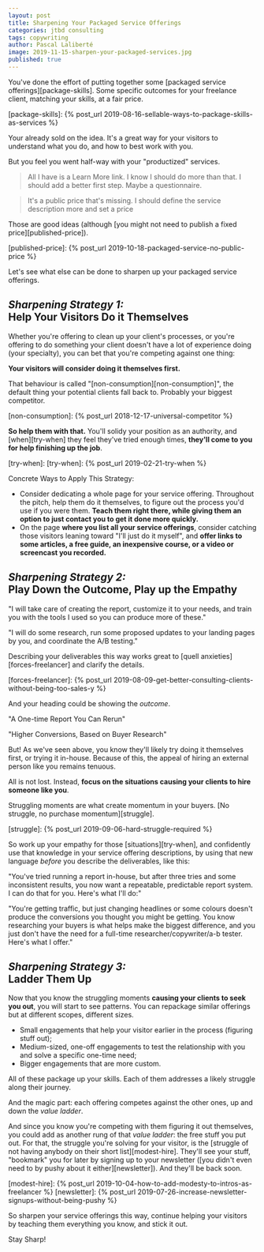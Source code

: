 ```yaml
---
layout: post
title: Sharpening Your Packaged Service Offerings
categories: jtbd consulting
tags: copywriting
author: Pascal Laliberté
image: 2019-11-15-sharpen-your-packaged-services.jpg
published: true
---
```


You've done the effort of putting together some [packaged service offerings][package-skills]. Some specific outcomes for your freelance client, matching your skills, at a fair price.

[package-skills]: {% post_url 2019-08-16-sellable-ways-to-package-skills-as-services %}

Your already sold on the idea. It's a great way for your visitors to understand what you do, and how to best work with you.

But you feel you went half-way with your "productized" services.

> All I have is a Learn More link. I know I should do more than that. I should add a better first step. Maybe a questionnaire.

> It's a public price that's missing. I should define the service description more and set a price

Those are good ideas (although [you might not need to publish a fixed price][published-price]).

[published-price]: {% post_url 2019-10-18-packaged-service-no-public-price %}

Let's see what else can be done to sharpen up your packaged service offerings.

## _Sharpening Strategy 1:_<br>Help Your Visitors Do it Themselves

Whether you're offering to clean up your client's processes, or you're offering to do something your client doesn't have a lot of experience doing (your specialty), you can bet that you're competing against one thing:

**Your visitors will consider doing it themselves first.**

That behaviour is called "[non-consumption][non-consumption]", the default thing your potential clients fall back to. Probably your biggest competitor.

[non-consumption]: {% post_url 2018-12-17-universal-competitor %}

**So help them with that.** You'll solidy your position as an authority, and [when][try-when] they feel they've tried enough times, **they'll come to you for help finishing up the job**.

[try-when]: [try-when]: {% post_url 2019-02-21-try-when %}

Concrete Ways to Apply This Strategy:

* Consider dedicating a whole page for your service offering. Throughout the pitch, help them do it themselves, to figure out the process you'd use if you were them. **Teach them right there, while giving them an option to just contact you to get it done more quickly.**
* On the page **where you list all your service offerings**, consider catching those visitors leaning toward "I'll just do it myself", and **offer links to some articles, a free guide, an inexpensive course, or a video or screencast you recorded.**

## _Sharpening Strategy 2:_<br>Play Down the Outcome, Play up the Empathy

"I will take care of creating the report, customize it to your needs, and train you with the tools I used so you can produce more of these."

"I will do some research, run some proposed updates to your landing pages by you, and coordinate the A/B testing."

Describing your deliverables this way works great to [quell anxieties][forces-freelancer] and clarify the details.

[forces-freelancer]: {% post_url 2019-08-09-get-better-consulting-clients-without-being-too-sales-y %}

And your heading could be showing the _outcome_.

"A One-time Report You Can Rerun"

"Higher Conversions, Based on Buyer Research"

But! As we've seen above, you know they'll likely try doing it themselves first, or trying it in-house. Because of this, the appeal of hiring an external person like you remains tenuous.

All is not lost. Instead, **focus on the situations causing your clients to hire someone like you**.

Struggling moments are what create momentum in your buyers. [No struggle, no purchase momentum][struggle].

[struggle]: {% post_url 2019-09-06-hard-struggle-required %}

So work up your empathy for those [situations][try-when], and confidently use that knowledge in your service offering descriptions, by using that new language _before_ you describe the deliverables, like this:

"You've tried running a report in-house, but after three tries and some inconsistent results, you now want a repeatable, predictable report system. I can do that for you. Here's what I'll do:"

"You're getting traffic, but just changing headlines or some colours doesn't produce the conversions you thought you might be getting. You know researching your buyers is what helps make the biggest difference, and you just don't have the need for a full-time researcher/copywriter/a-b tester. Here's what I offer."

## _Sharpening Strategy 3:_<br>Ladder Them Up

Now that you know the struggling moments **causing your clients to seek you out**, you will start to see patterns. You can repackage similar offerings but at different scopes, different sizes.

* Small engagements that help your visitor earlier in the process (figuring stuff out);
* Medium-sized, one-off engagements to test the relationship with you and solve a specific one-time need;
* Bigger engagements that are more custom.

All of these package up your skills. Each of them addresses a likely struggle along their journey.

And the magic part: each offering competes against the other ones, up and down the _value ladder_.

And since you know you're competing with them figuring it out themselves, you could add as another rung of that _value ladder_: the free stuff you put out. For that, the struggle you're solving for your visitor, is the [struggle of not having anybody on their short list][modest-hire]. They'll see your stuff, "bookmark" you for later by signing up to your newsletter ([you didn't even need to by pushy about it either][newsletter]). And they'll be back soon.

[modest-hire]: {% post_url 2019-10-04-how-to-add-modesty-to-intros-as-freelancer %}
[newsletter]: {% post_url 2019-07-26-increase-newsletter-signups-without-being-pushy %}

So sharpen your service offerings this way, continue helping your visitors by teaching them everything you know, and stick it out.

Stay Sharp!
